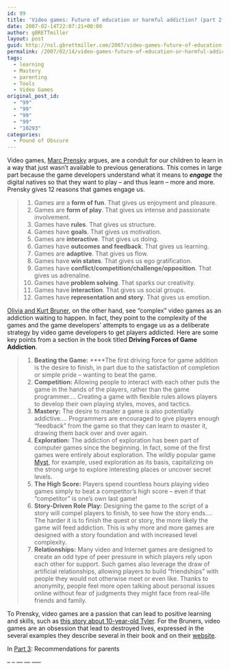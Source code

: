 ```yaml
---
id: 99
title: 'Video games: Future of education or harmful addiction? (part 2 of 3)'
date: 2007-02-14T22:07:21+00:00
author: gBRETTmiller
layout: post
guid: http://nsl.gbrettmiller.com/2007/video-games-future-of-education-or-harmful-addiction-part-2-of-3
permalink: /2007/02/14/video-games-future-of-education-or-harmful-addiction-part-2-of-3/
tags:
  - learning
  - Mastery
  - parenting
  - Tools
  - Video Games
original_post_id:
  - "99"
  - "99"
  - "99"
  - "99"
  - "10293"
categories:
  - Pound of Obscure
---
```

Video games, [Marc Prensky](http://www.marcprensky.com/experience/Prensky-Bio.pdf "(.pdf) Marc Prensky Bio") argues, are a conduit for our children to learn in a way that just wasn&#8217;t available to previous generations. This comes in large part because the game developers understand what it means to **_engage_** the digital natives so that they want to play &#8211; and thus learn &#8211; more and more. Prensky gives 12 reasons that games engage us.

<blockquote title="Prensky - Why Games Engage Us (.pdf)" cite="http://www.marcprensky.com/writing/Prensky%20-%20Why%20Games%20Engage%20Us.pdf">
  <ol>
    <li>
      Games are a <span style="font-weight:bold;">form of fun</span>. That gives us enjoyment and pleasure.
    </li>
    <li>
      Games are <span style="font-weight:bold;">form of play</span>. That gives us intense and passionate involvement.
    </li>
    <li>
      Games have <span style="font-weight:bold;">rules</span>. That gives us structure.
    </li>
    <li>
      Games have <span style="font-weight:bold;">goals</span>. That gives us motivation. <span style="font-style:italic;" />
    </li>
    <li>
      Games are <span style="font-weight:bold;">interactive</span>. That gives us doing. <span style="font-style:italic;" />
    </li>
    <li>
      Games have <span style="font-weight:bold;">outcomes and feedback</span>. That gives us learning. <span style="font-style:italic;" />
    </li>
    <li>
      Games are <span style="font-weight:bold;">adaptive</span>. That gives us flow. <span style="font-style:italic;" />
    </li>
    <li>
      Games have <span style="font-weight:bold;">win states</span>. That gives us ego gratification.
    </li>
    <li>
      Games have <span style="font-weight:bold;">conflict/competition/challenge/opposition</span>. That gives us adrenaline.
    </li>
    <li>
      Games have<span style="font-weight:bold;"> problem solving</span>. That sparks our creativity.
    </li>
    <li>
      Games have <span style="font-weight:bold;">interaction</span>. That gives us social groups.
    </li>
    <li>
      Games have <span style="font-weight:bold;">representation and story</span>. That gives us emotion.
    </li>
  </ol>
</blockquote>

[Olivia and Kurt Bruner](http://www.brunerworld.com/ "The work and ministry of Kurt and Olivia Bruner"), on the other hand, see &#8220;complex&#8221; video games as an addiction waiting to happen. In fact, they point to the complexity of the games and the game developers&#8217; attempts to engage us as a deliberate strategy by video game developers to get players addicted. Here are some key points from a section in the book titled **Driving Forces of Game Addiction**.

>   1. <span style="font-weight:bold;">Beating the Game:</span> ****The first driving force for game addition is the desire to finish, in part due to the satisfaction of completion or simple pride &#8211; wanting to beat the game.
>   2. **Competition:** Allowing people to interact with each other puts the game in the hands of the players, rather than the game programmer&#8230;. Creating a game with flexible rules allows players to develop their own playing styles, moves, and tactics.
>   3. **Mastery:** The desire to master a game is also potentially addictive&#8230;. Programmers are encouraged to give players enough &#8220;feedback&#8221; from the game so that they can learn to master it, drawing them back over and over again.
>   4. **Exploration:** The addiction of exploration has been part of computer games since the beginning. In fact, some of the first games were entirely about exploration. The wildly popular game [Myst](http://en.wikipedia.org/wiki/Myst "wikipedia - Myst"), for example, used exploration as its basis, capitalizing on the strong urge to explore interesting places or uncover secret levels.
>   5. **The High Score:** Players spend countless hours playing video games simply to beat a competitor&#8217;s high score &#8211; even if that &#8220;competitor&#8221; is one&#8217;s own last game!
>   6. **Story-Driven Role Play:** Designing the game to the script of a story will compel players to finish, to see how the story ends&#8230;. The harder it is to finish the quest or story, the more likely the game will feed addiction. This is why more and more games are designed with a story foundation and with increased level complexity.
>   7. **Relationships:** Many video and Internet games are designed to create an odd type of peer pressure in which players rely upon each other for support. Such games also leverage the draw of artificial relationships, allowing players to build &#8220;friendships&#8221; with people they would not otherwise meet or even like. Thanks to anonymity, people feel more open talking about personal issues online without fear of judgments they might face from real-life friends and family.

To Prensky, video games are a passion that can lead to positive learning and skills, such as [this story about 10-year-old Tyler](http://www.marcprensky.com/writing/Prensky-Beyond_The_Lemonade_Stand.pdf "(.pdf) Beyond the Lemonade Stand"). For the Bruners, video games are an obsession that lead to destroyed lives, expressed in the several examples they describe several in their book and on their [website](http://www.videogametrouble.org/parentconcerns.html "VideoGameTrouble.org").

In [Part 3](http://nsl.gbrettmiller.com/2007/video-games-future-of-education-or-harmful-obsession-part-3-of-3 "Video games: Future of education or harmful addiction (part 3 of 3)"): Recommendations for parents

&#8211; &#8211; &#8212; &#8212; &#8212;&#8211;